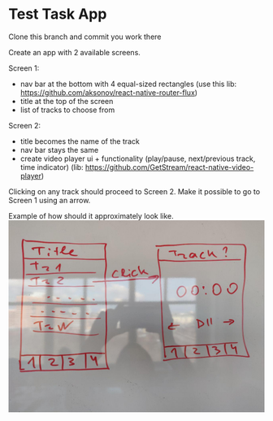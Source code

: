 # Test Task App

Clone this branch and commit you work there

Create an app with 2 available screens.

Screen 1:

- nav bar at the bottom with 4 equal-sized rectangles (use this lib: https://github.com/aksonov/react-native-router-flux)
- title at the top of the screen
- list of tracks to choose from

Screen 2:

- title becomes the name of the track
- nav bar stays the same
- create video player ui + functionality (play/pause, next/previous track, time indicator) (lib: https://github.com/GetStream/react-native-video-player)

Clicking on any track should proceed to Screen 2. Make it possible to go to Screen 1 using an arrow.

Example of how should it approximately look like.
![Example](./example.jpg)
